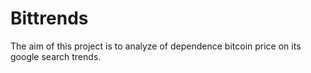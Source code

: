 Bittrends
==============================

The aim of this project is to analyze of dependence bitcoin price on its google search trends.




